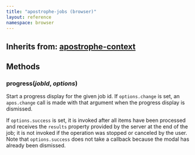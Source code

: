 ```yaml
---
title: "apostrophe-jobs (browser)"
layout: reference
namespace: browser
---
```

## Inherits from: [apostrophe-context](../apostrophe-utils/browser-apostrophe-context.html)

## Methods
### progress(*jobId*, *options*)
Start a progress display for the given job id. 
If `options.change` is set, an `apos.change` call is
made with that argument when the progress display
is dismissed.

If `options.success` is set, it is
invoked after all items have been processed and
receives the `results` property provided by
the server at the end of the job; it is not invoked
if the operation was stopped or canceled by the user.
Note that `options.success` does not take a callback
because the modal has already been dismissed.
